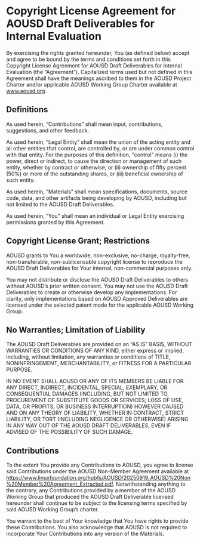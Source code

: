 # Copyright License Agreement for AOUSD Draft Deliverables for Internal Evaluation

By exercising the rights granted hereunder, You (as defined below) accept and agree to be bound by the terms and conditions set forth in this Copyright License Agreement for AOUSD Draft Deliverables for Internal Evaluation (the “Agreement”).  Capitalized terms used but not defined in this Agreement shall have the meanings ascribed to them in the AOUSD Project Charter and/or applicable AOUSD Working Group Charter available at www.aousd.org.

## Definitions

As used herein, “Contributions” shall mean input, contributions, suggestions, and other feedback.

As used herein, “Legal Entity” shall mean the union of the acting entity and all other entities that control, are controlled by, or are under common control with that entity. For the purposes of this definition, "control" means (i) the power, direct or indirect, to cause the direction or management of such entity, whether by contract or otherwise, or (ii) ownership of fifty percent (50%) or more of the outstanding shares, or (iii) beneficial ownership of such entity.

As used herein, “Materials” shall mean specifications, documents, source code, data, and other artifacts being developing by AOUSD, including but not limited to the AOUSD Draft Deliverables.

As used herein, “You” shall mean an individual or Legal Entity exercising permissions granted by this Agreement.

## Copyright License Grant; Restrictions

AOUSD grants to You a worldwide, non-exclusive, no-charge, royalty-free, non-transferable, non-sublicensable copyright license to reproduce the AOUSD Draft Deliverables for Your internal, non-commercial purposes only.

You may not distribute or disclose the AOUSD Draft Deliverables to others without AOUSD’s prior written consent.  You may not use the AOUSD Draft Deliverables to create or otherwise develop any implementations.  For clarity, only implementations based on AOUSD Approved Deliverables are licensed under the selected patent mode for the applicable AOUSD Working Group.   

## No Warranties; Limitation of Liability

The AOUSD Draft Deliverables are provided on an “AS IS” BASIS, WITHOUT WARRANTIES OR CONDITIONS OF ANY KIND, either express or implied, including, without limitation, any warranties or conditions of TITLE, NONINFRINGEMENT, MERCHANTABILITY, or FITNESS FOR A PARTICULAR PURPOSE.

IN NO EVENT SHALL AOUSD OR ANY OF ITS MEMBERS BE LIABLE FOR ANY DIRECT, INDIRECT, INCIDENTAL, SPECIAL, EXEMPLARY, OR CONSEQUENTIAL DAMAGES (INCLUDING, BUT NOT LIMITED TO, PROCUREMENT OF SUBSTITUTE GOODS OR SERVICES; LOSS OF USE, DATA, OR PROFITS; OR BUSINESS INTERRUPTION) HOWEVER CAUSED AND ON ANY THEORY OF LIABILITY, WHETHER IN CONTRACT, STRICT LIABILITY, OR TORT (INCLUDING NEGLIGENCE OR OTHERWISE) ARISING IN ANY WAY OUT OF THE AOUSD DRAFT DELIVERABLES, EVEN IF ADVISED OF THE POSSIBILITY OF SUCH DAMAGE.

## Contributions

To the extent You provide any Contributions to AOUSD, you agree to license said Contributions under the AOUSD Non-Member Agreement available at https://www.linuxfoundation.org/hubfs/AOUSD/20250919_AOUSD%20Non%20Member%20Agreement_Extracted.pdf.  Notwithstanding anything to the contrary, any Contributions provided by a member of the AOUSD Working Group that produced the AOUSD Draft Deliverable licensed hereunder shall continue to be subject to the licensing terms specified by said AOUSD Working Group’s charter.  

You warrant to the best of Your knowledge that You have rights to provide these Contributions.  You also acknowledge that AOUSD is not required to incorporate Your Contributions into any version of the Materials.


